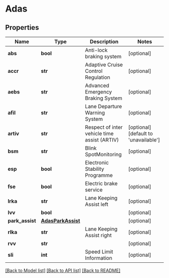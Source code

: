 # Adas

## Properties
Name | Type | Description | Notes
------------ | ------------- | ------------- | -------------
**abs** | **bool** | Anti-lock braking system | [optional] 
**accr** | **str** | Adaptive Cruise Control Regulation | [optional] 
**aebs** | **str** | Advanced Emergency Braking System | [optional] 
**afil** | **str** | Lane Departure Warning System | [optional] 
**artiv** | **str** | Respect of inter vehicle time assist (ARTIV) | [optional] [default to 'unavailable']
**bsm** | **str** | Blink SpotMonitoring | [optional] 
**esp** | **bool** | Electronic Stability Programme | [optional] 
**fse** | **bool** | Electric brake service | [optional] 
**lrka** | **str** | Lane Keeping Assist left | [optional] 
**lvv** | **bool** |  | [optional] 
**park_assist** | [**AdasParkAssist**](AdasParkAssist.md) |  | [optional] 
**rlka** | **str** | Lane Keeping Assist right | [optional] 
**rvv** | **str** |  | [optional] 
**sli** | **int** | Speed Limit Information | [optional] 

[[Back to Model list]](../../README.md#documentation-for-models) [[Back to API list]](../../README.md#documentation-for-api-endpoints) [[Back to README]](../../README.md)


